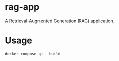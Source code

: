 # rag-app

A Retrieval-Augmented Generation (RAG) application.

# Usage

```
docker compose up --build
```